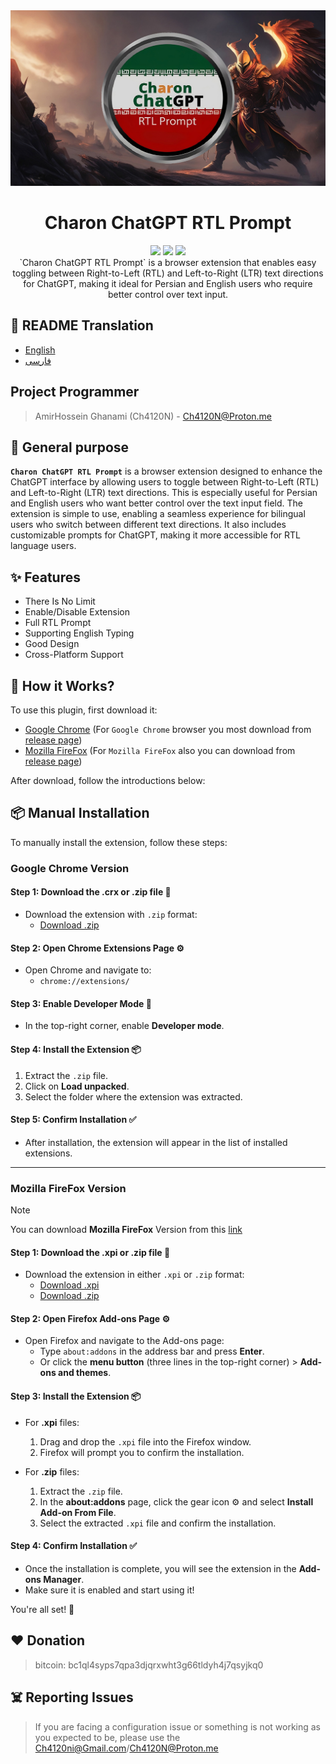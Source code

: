 <div align="center">
    <img src="./images/img.jpg" alt="Charon ChatGPT RTL Prompt"/>
    <h1>Charon ChatGPT RTL Prompt</h1>
<img src="https://img.shields.io/badge/Javascript-yellow">

<img src="https://img.shields.io/badge/Platform-All_Platforms-red">

<img src="https://img.shields.io/github/license/Ch4120N/Charon-ChatGPT-RTL-Prompt">
    <br>
    `Charon ChatGPT RTL Prompt` is a browser extension that enables easy toggling between Right-to-Left (RTL) and Left-to-Right (LTR) text directions for ChatGPT, making it ideal for Persian and English users who require better control over text input.
</div>

## 🎤 README Translation
- [English](README.md)
- [فارسی](README.fa.md)

## Project Programmer
> AmirHossein Ghanami (Ch4120N) - Ch4120N@Proton.me

## 💎 General purpose
__`Charon ChatGPT RTL Prompt`__ is a browser extension designed to enhance the ChatGPT interface by allowing users to toggle between Right-to-Left (RTL) and Left-to-Right (LTR) text directions. This is especially useful for Persian and English users who want better control over the text input field. The extension is simple to use, enabling a seamless experience for bilingual users who switch between different text directions. It also includes customizable prompts for ChatGPT, making it more accessible for RTL language users.

## ✨ Features

* There Is No Limit
* Enable/Disable Extension
* Full RTL Prompt
* Supporting English Typing
* Good Design
* Cross-Platform Support

## 📝️ How it Works?
To use this plugin, first download it:
- [Google Chrome](https://github.com/Ch4120N/Charon-ChatGPT-RTL-Prompt/releases) (For `Google Chrome` browser you most download from [release page](https://github.com/Ch4120N/Charon-ChatGPT-RTL-Prompt/releases))
- [Mozilla FireFox](https://addons.mozilla.org/en-US/firefox/addon/charon-chatgpt-rtl-prompt/) (For `Mozilla FireFox` also you can download from [release page](https://github.com/Ch4120N/Charon-ChatGPT-RTL-Prompt/releases))

After download, follow the introductions below:
<!-- Powered By Ch4120N -->

## 📦 Manual Installation

To manually install the extension, follow these steps:

### Google Chrome Version
<!-- #### Step 1: Download the .crx or .
zip file 💾 -->
#### Step 1: Download the .crx or .zip file 💾
- Download the extension with `.zip` format:
  - [Download .zip](https://github.com/Ch4120N/Charon-ChatGPT-RTL-Prompt/releases/download/v1.1.0/Charon.ChatGPT.RTL.Prompt-Chrome.v1.1.zip)

#### Step 2: Open Chrome Extensions Page ⚙️
- Open Chrome and navigate to:
  - `chrome://extensions/`
  
#### Step 3: Enable Developer Mode 🔧
- In the top-right corner, enable **Developer mode**.

#### Step 4: Install the Extension 📦

  1. Extract the `.zip` file.
  2. Click on **Load unpacked**.
  3. Select the folder where the extension was extracted.

#### Step 5: Confirm Installation ✅
- After installation, the extension will appear in the list of installed extensions.
---
### Mozilla FireFox Version
> [!NOTE]
> You can download **Mozilla FireFox** Version from this [link](https://addons.mozilla.org/en-US/firefox/addon/charon-chatgpt-rtl-prompt/)

#### Step 1: Download the .xpi or .zip file 💾
- Download the extension in either `.xpi` or `.zip` format:
  - [Download .xpi](https://github.com/Ch4120N/Charon-ChatGPT-RTL-Prompt/releases/download/v1.1.0/Charon.ChatGPT.RTL.Prompt-Firefox-Extension.v1.1.xpi)
  - [Download .zip](https://github.com/Ch4120N/Charon-ChatGPT-RTL-Prompt/releases/download/v1.1.0/Charon.ChatGPT.RTL.Prompt-Firefox.v1.1.zip)

#### Step 2: Open Firefox Add-ons Page ⚙️
- Open Firefox and navigate to the Add-ons page:
  - Type `about:addons` in the address bar and press **Enter**.
  - Or click the **menu button** (three lines in the top-right corner) > **Add-ons and themes**.

#### Step 3: Install the Extension 📦
- For **.xpi** files:
  1. Drag and drop the `.xpi` file into the Firefox window.
  2. Firefox will prompt you to confirm the installation.

- For **.zip** files:
  1. Extract the `.zip` file.
  2. In the **about:addons** page, click the gear icon ⚙️ and select **Install Add-on From File**.
  3. Select the extracted `.xpi` file and confirm the installation.

#### Step 4: Confirm Installation ✅
- Once the installation is complete, you will see the extension in the **Add-ons Manager**.
- Make sure it is enabled and start using it!

You're all set! 🚀


## ❤️ Donation
> bitcoin: bc1ql4syps7qpa3djqrxwht3g66tldyh4j7qsyjkq0

## ☠️ Reporting Issues
> If you are facing a configuration issue or something is not working as you expected to be, please use the Ch4120ni@Gmail.com/Ch4120N@Proton.me